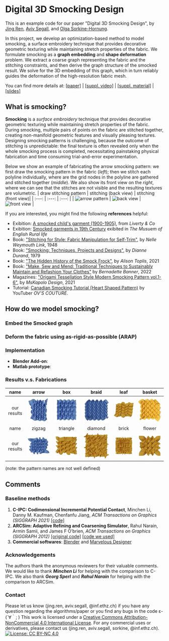 # Digital 3D Smocking Design
This is an example code for our paper "Digital 3D Smocking Design", by [Jing Ren](https://ren-jing.com/), [Aviv Segall](https://igl.ethz.ch/people/), and [Olga Sorkine-Hornung](https://igl.ethz.ch/people/sorkine).

In this project, we develop an optimization-based method to model smocking, a surface embroidery technique that provides decorative geometric texturing while maintaining stretch properties of the fabric. We formulate smocking as a **graph embedding** and **shape deformation** problem. We extract a coarse graph representing the fabric and the stitching constraints, and then derive the graph structure of the smocked result. We solve for the 3D embedding of this graph, which in turn reliably guides the deformation of the high-resolution fabric mesh.

You can find more details at: [[paper]]() | [[suppl. video]]() |  [[suppl. material]]() | [[slides]]() 

## What is smocking?
**Smocking** is a *surface embroidery* technique that provides decorative geometric texturing while maintaining stretch properties of the fabric. During smocking, multiple pairs of points on the fabric are stitched together, creating non-manifold geometric features and visually pleasing textures. Designing smocking patterns is challenging, because the outcome of stitching is unpredictable: the final texture is often revealed only when the whole smocking process is completed, necessitating painstaking physical fabrication and time consuming trial-and-error experimentation. 


Below we show an example of fabricating the arrow smocking pattern: we first draw the smocking pattern in the fabric (*left*); then we stitch each polyline individually, where are the grid nodes in the polyline are gathered and stitched together (*middle*). We also show its front view on the *right*, where we can see that the stitches are not visible and the resulting textures are volumetric.
| draw stitching pattern | stitching (back view) | stitching (front view)|
| :---: | :---: | :---: |
| <img src="./figs/arrow_pattern.gif" alt="arrow pattern" width="200" loop="true"/> |  <img src="./figs/bright_back.gif" alt="back view"  width="200" loop="true" />  |  <img src="./figs/bright_front.gif" alt="front view"  width="200" loop="true" />   |



If you are interested, you might find the following **references** helpful:
- Exibition: [A smocked child's garment (1900-1905)](https://www.metmuseum.org/art/collection/search/157326), from *Liverty & Co*
- Exibition: [Smocked garments in 19th Century](https://www.reading.ac.uk/merl/the_collections/the_museum/smocks.html) exibited in *The Musuem of English Rural life*
- Book: ["Stitching for Style: Fabric Manipulation for Self-Trim"](https://www.amazon.com/Stitching-style-Fabric-manipulation-self/dp/B0007E68JQ/ref=sr_1_3?qid=1671114643&refinements=p_27%3ANelle+Weymouth+Link&s=books&sr=1-3&text=Nelle+Weymouth+Link), by *Nelle Weymouth Link*, 1948
- Book: ["Smocking: Techniques, Projects and Designs"](https://www.amazon.com/Smocking-Technique-Projects-Designs-Needlework/dp/0486237885/ref=sr_1_1?crid=1TPKQEUQOJBYN&keywords=Smocking%3A+Techniques%2C+Projects+and+Designs&qid=1671115788&s=books&sprefix=smocking+techniques%2C+projects+and+designs%2Cstripbooks-intl-ship%2C138&sr=1-1), by *Dianne Durand*, 1979
- Book: ["The Hidden History of the Smock Frock"](https://www.amazon.com/Hidden-History-Smock-Frock-Interconnections-ebook/dp/B08XB61HM6/ref=sr_1_1?crid=1DMV4JVOB5CAI&keywords=The+Hidden+History+of+the+Smock+Frock&qid=1671115836&s=books&sprefix=the+hidden+history+of+the+smock+frock%2Cstripbooks-intl-ship%2C149&sr=1-1), by *Alison Toplis*, 2021
- Book: ["Make, Sew and Mend: Traditional Techniques to Sustainably Maintain and Refashion Your Clothes"](https://www.amazon.com/Make-Sew-Mend-Traditional-Sustainably-ebook/dp/B0927CXBZ7/ref=d_pd_sbs_sccl_1_4/140-8254660-3543427?pd_rd_w=z2qXc&content-id=amzn1.sym.3676f086-9496-4fd7-8490-77cf7f43f846&pf_rd_p=3676f086-9496-4fd7-8490-77cf7f43f846&pf_rd_r=W07K2BNSVXZF3EYYSP3J&pd_rd_wg=ltHTt&pd_rd_r=56f1a4c9-e627-4502-a493-a9f3e6a1090b&pd_rd_i=B0927CXBZ7&psc=1&asin=B0927CXBZ7&revisionId=d484b606&format=1&depth=1) by *Bernadette Banner*, 2022
- Magazines: ["Origami Tessellation Style Modern Smocking Pattern vol.1-6"](https://www.amazon.com/Origami-tessellation-modern-smocking-pattern/dp/B09PK4DHQR/ref=sr_1_2?crid=23GWCMNYDI3Y0&keywords=modern+smocking+pattern&qid=1671115873&s=books&sprefix=modern+smocking+pattern%2Cstripbooks-intl-ship%2C142&sr=1-2), by *MsKapolo Design*, 2021
- Tutorial: [Canadian Smocking Tutorial (Heart Shaped Pattern)](https://www.youtube.com/watch?v=WCcrPTtcH-s) by YouTuber *OV'S COUTURE*.

## How do we model smocking?

### Embed the Smocked graph

### Deform the fabric using as-rigid-as-possible (ARAP)

### Implementation
- **Blender Add-on**:
- **Matlab prototype**:

### Results v.s. Fabrications
| name  | arrow |  box  | braid | leaf | basket |
| :---: | :---: | :---: | :---: | :---:| :---:  |
| our results | <img src="./figs/res/arrow.png"  width="200" />| <img src="./figs/res/box.png"  width="200" />| <img src="./figs/res/braid.png"  width="200" />|  <img src="./figs/res/leaf.png"  width="200" />|  <img src="./figs/res/basket.png"  width="200" />| 
| name  |zigzag | triangle | diamond | brick | flower |
| our results | <img src="./figs/res/zigzag.png"  width="200" />|  <img src="./figs/res/triangle.png"  width="200" />|  <img src="./figs/res/diamond.png"  width="200" />|  <img src="./figs/res/brick.png"  width="200" />|  <img src="./figs/res/flower.png"  width="200" />|

(note: the pattern names are not well defined)

## Comments
### Baseline methods
1. **C-IPC: Codimensional Incremental Potential Contact**, Minchen Li, Danny M. Kaufman, Chenfanfu Jiang, *ACM Transactions on Graphics (SIGGRAPH 2021)* [ [code] ](https://github.com/ipc-sim/Codim-IPC)
2. **ARCSim: Adaptive Refining and Coarsening Simulator**, Rahul Narain, Armin Samii, and James F O’brien, *ACM Transactions on Graphics (SIGGRAPH 2012)*  [[original code]](http://graphics.berkeley.edu/resources/ARCSim/) [[code we used]](https://git.ista.ac.at/gsperl/ARCSim-HYLC)
3. **Commercial softwares**: [Blender](https://www.blender.org/) and [Marvelous Designer](https://marvelousdesigner.com/)

### Acknowledgements
The authors thank the anonymous reviewers for their valuable comments. 
We would like to thank ***Minchen Li*** for helping with the comparison to C-IPC. We also thank ***Georg Sperl*** and ***Rahul Narain*** for helping with the comparison to ARCSim.

### Contact
Please let us know (jing.ren, aviv.segall, @inf.ethz.ch) if you have any question regarding the algorithms/paper or you find any bugs in the code ε-(´∀｀; )
This work is licensed under a [Creative Commons Attribution-NonCommercial 4.0 International License](http://creativecommons.org/licenses/by-nc/4.0/). For any commercial uses or derivatives, please contact us (jing.ren, aviv.segall, sorkine, @inf.ethz.ch). [![License: CC BY-NC 4.0](https://img.shields.io/badge/License-CC%20BY--NC%204.0-lightgrey.svg)](https://creativecommons.org/licenses/by-nc/4.0/)

